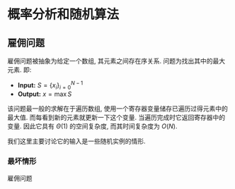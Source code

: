 # 概率分析和随机算法

## 雇佣问题

雇佣问题被抽象为给定一个数组, 其元素之间存在序关系. 问题为找出其中的最大元素. 即:

-  **Input:** $S= \{x_i\}_{i=0}^{N-1}$
-  **Output:** $x = \max S$

该问题最一般的求解在于遍历数组, 使用一个寄存器变量储存已遍历过得元素中的最大值. 而每看到新的元素就更新一下这个变量. 当遍历完成时它返回寄存器中的变量. 因此它具有 $\Theta(1)$ 的空间复杂度, 而其时间复杂度为 $O(N)$.

我们这里主要讨论它的输入是一些随机实例的情形. 


### 最坏情形

雇佣问题